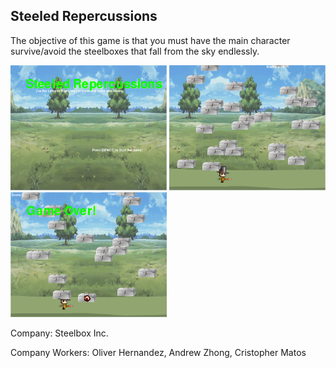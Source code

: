 <h2> Steeled Repercussions </h2>
<p> The objective of this game is that you must have the main character survive/avoid the steelboxes that fall from the sky endlessly.</p>
<img src = "https://github.com/ohern8893/PyGame-Project/blob/master/Game%20Plan/Capture%20Title.PNG?raw=true" width = "250" height = "200" >
<img src = "https://github.com/ohern8893/PyGame-Project/blob/master/Game%20Plan/Capture%20Pt1.PNG" width = "250" height = "200" >
<img src = "https://github.com/ohern8893/PyGame-Project/blob/master/Game%20Plan/Capture%20Game%20Over.PNG" width = "250" height = "200" >
<p> Company: Steelbox Inc. </p>
<p> Company Workers: Oliver Hernandez, Andrew Zhong, Cristopher Matos </p>
